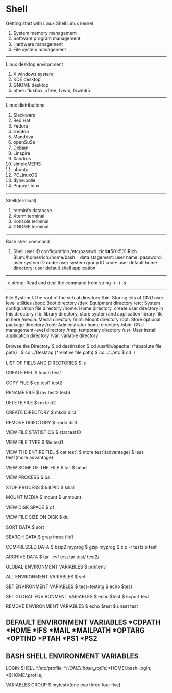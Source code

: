 # Shell
Getting start with Linux Shell 
Linux kernel
1. System memory management
2. Software program management
3. Hardware management
4. File system management

----------------------------------
Linux desktop environment
1. X windows system
2. KDE desktop
3. GNOME desktop
4. other: fluxbox, xfree, fvwm, fvwm95

-----------------------------------
Linux distributions
1. Slackware
2. Red Hat
3. Fedora
4. Gentoo
5. Mandriva
6. openSuSe
7. Debian
8. Linspire
9. Xandros
10. simpleMEPIS
11. ubuntu
12. PCLinuxOS
13. dyne:bolie
14. Puppy Linux

-----------------------------------
Shell(terminal)

1. terminfo database
2. Xterm terminal
3. Konsole terminal
4. GNOME terminal

-----------------------------------
Bash shell command
1. Shell user ID configuration
    /etc/passwd     :rich:x:501:501:Rich Blum:/home/rich:/home/bash
    data stagement: user name: password: user system ID code: user system group ID code: user default home directory: user default shell application

-----------------------------------
-c string :Read and deal the command from string
-r
-i
-s

------------------------------------
File System
/:The root of the virtual directory
/bin: Storing lots of GNU user-level utilities
/boot: Boot directory
/dev: Equipment directory 
/etc: System configuration file directory 
/home: Home directory, create user directory in this directory 
/lib: library directory, store system and application library file in here 
/media: Media directory
/mnt: Mount directory
/opt: Store optional package directory
/root: Administrator home directory
/sbin: GNU management-level directory
/tmp: temporary directory
/usr: User install application directory
/var: variable directory

Browse the Directory
$ cd destination
$ cd /usr/lib/apache（*absolute file path）
$ cd ../Desktop (*relative file path)
$ cd ../../etc
$ cd ./

LIST OF FIELS AND DIRECTORIES
$ ls

CREATE FIEL
$ touch test1

COPY FILE
$ cp test1 test2

RENAME FILE
$ mv test2 test6

DELETE FILE
$ rm test2

CREATE DIRECTORY
$ mkdir dir3

REMOVE DIRECTORY
$ rmdir dir3

VIEW FILE STATISTICS
$ stat test10

VIEW FILE TYPE
$ file test1

VIEW THE ENTIRE FIEL
$ cat test1
$ more test1(advantage)
$ less test1(more advantage)

VIEW SOME OF THE FILE
$ tail 
$ head

VIEW PROCESS
$ ps

STOP PROCESS
$ kill PID
$ killall

MOUNT MEDIA
$ mount
$ unmount

VIEW DISK SPACE
$ df

VIEW FILE SIZE ON DISK
$ du

SORT DATA
$ sort

SEARCH DATA
$ grep three file1

COMPRESSED DATA
$ bzip2 myprog
$ gzip myprog
$ zip -r testzip test

ARCHIVE DATA
$ tar -cvf test.tar test/ test2/

GLOBAL ENVIRONMENT VARIABLES
$ printenv

ALL ENVIRONMENT VARIABLES
$ set

SET ENVIRONMENT VARIABLES
$ test=testing
$ echo $test

SET GLOBAL ENVIRONMENT VARIABLES
$ echo $test
$ ecport test

REMOVE ENVIRONMENT VARIABLES
$ echo $test
$ unset test

DEFAULT ENVIRONMENT VARIABLES
*CDPATH
*HOME
*IFS
*MAIL
*MAILPATH
*OPTARG
*OPTIND
*PTAH
*PS1
*PS2
------------------
BASH SHELL ENVIRONMENT VARIABLES
-----------------
LOGIN SHELL
*/etc/profile;
*$HOME/.bash_profile;
*$HOME/.bash_login;
*$HOME/.profile;

VARIABLES GROUP
$ mytest=(one two three four five)




